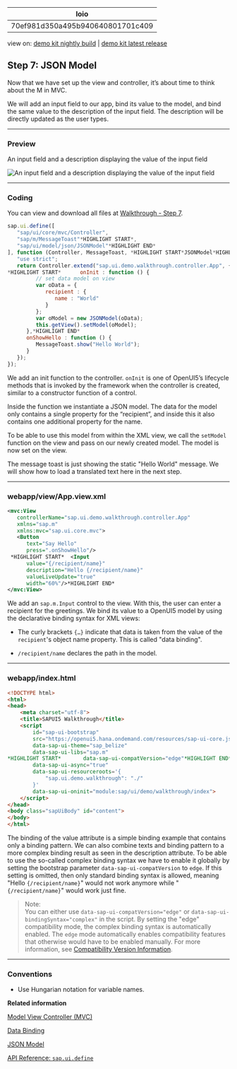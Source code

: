 <!-- loio70ef981d350a495b940640801701c409 -->

| loio |
| -----|
| 70ef981d350a495b940640801701c409 |

<div id="loio">

view on: [demo kit nightly build](https://openui5nightly.hana.ondemand.com/#/topic/70ef981d350a495b940640801701c409) | [demo kit latest release](https://openui5.hana.ondemand.com/#/topic/70ef981d350a495b940640801701c409)</div>

## Step 7: JSON Model

Now that we have set up the view and controller, it’s about time to think about the M in MVC.

We will add an input field to our app, bind its value to the model, and bind the same value to the description of the input field. The description will be directly updated as the user types.

***

### Preview

   
  
An input field and a description displaying the value of the input field<a name="loio70ef981d350a495b940640801701c409__fig_r1j_pst_mr"/>

 ![](loioe5a9bb4cb06b4d9c8b37914bf5cd2d13_HiRes.png "An input field and a description displaying the value of the input
					field") 

***

### Coding

You can view and download all files at [Walkthrough - Step 7](https://openui5.hana.ondemand.com/explored.html#/sample/sap.m.tutorial.walkthrough.07/preview).

``` js
sap.ui.define([
   "sap/ui/core/mvc/Controller",
   "sap/m/MessageToast"*HIGHLIGHT START*,
   "sap/ui/model/json/JSONModel"*HIGHLIGHT END*
], function (Controller, MessageToast, *HIGHLIGHT START*JSONModel*HIGHLIGHT END*) {
   "use strict";
   return Controller.extend("sap.ui.demo.walkthrough.controller.App", {
*HIGHLIGHT START*      onInit : function () {
         // set data model on view
         var oData = {
            recipient : {
               name : "World"
            }
         };
         var oModel = new JSONModel(oData);
         this.getView().setModel(oModel);
      },*HIGHLIGHT END*
      onShowHello : function () {
         MessageToast.show("Hello World");
      }
   });
});

```

We add an init function to the controller. `onInit` is one of OpenUI5’s lifecycle methods that is invoked by the framework when the controller is created, similar to a constructor function of a control.

Inside the function we instantiate a JSON model. The data for the model only contains a single property for the “recipient”, and inside this it also contains one additional property for the name.

To be able to use this model from within the XML view, we call the `setModel` function on the view and pass on our newly created model. The model is now set on the view.

The message toast is just showing the static "Hello World" message. We will show how to load a translated text here in the next step.

***

### webapp/view/App.view.xml

``` xml
<mvc:View
   controllerName="sap.ui.demo.walkthrough.controller.App"
   xmlns="sap.m"
   xmlns:mvc="sap.ui.core.mvc">
   <Button
      text="Say Hello"
      press=".onShowHello"/>
 *HIGHLIGHT START*  <Input
      value="{/recipient/name}"
      description="Hello {/recipient/name}"
      valueLiveUpdate="true"
      width="60%"/>*HIGHLIGHT END*
</mvc:View>

```

We add an `sap.m.Input` control to the view. With this, the user can enter a recipient for the greetings. We bind its value to a OpenUI5 model by using the declarative binding syntax for XML views:

-   The curly brackets `{…}` indicate that data is taken from the value of the `recipient`'s object name property. This is called "data binding".

-    `/recipient/name` declares the path in the model.


***

### webapp/index.html

``` html
<!DOCTYPE html>
<html>
<head>
	<meta charset="utf-8">
	<title>SAPUI5 Walkthrough</title>
	<script
		id="sap-ui-bootstrap"
		src="https://openui5.hana.ondemand.com/resources/sap-ui-core.js"
		data-sap-ui-theme="sap_belize"
		data-sap-ui-libs="sap.m"
*HIGHLIGHT START*		data-sap-ui-compatVersion="edge"*HIGHLIGHT END*
		data-sap-ui-async="true"
		data-sap-ui-resourceroots='{
			"sap.ui.demo.walkthrough": "./"
		}'
		data-sap-ui-oninit="module:sap/ui/demo/walkthrough/index">
	</script>
</head>
<body class="sapUiBody" id="content">
</body>
</html>
```

The binding of the value attribute is a simple binding example that contains only a binding pattern. We can also combine texts and binding pattern to a more complex binding result as seen in the description attribute. To be able to use the so-called complex binding syntax we have to enable it globally by setting the bootstrap parameter `data-sap-ui-compatVersion` to `edge`. If this setting is omitted, then only standard binding syntax is allowed, meaning "Hello `{/recipient/name}`" would not work anymore while "`{/recipient/name}`" would work just fine.

> Note:  
> You can either use `data-sap-ui-compatVersion="edge"` or `data-sap-ui-bindingSyntax="complex"` in the script. By setting the "edge" compatibility mode, the complex binding syntax is automatically enabled. The `edge` mode automatically enables compatibility features that otherwise would have to be enabled manually. For more information, see [Compatibility Version Information](Compatibility_Version_Information_9feb96d.md).

***

### Conventions

-   Use Hungarian notation for variable names.


**Related information**  


[Model View Controller \(MVC\)](Model_View_Controller_(MVC)_91f2334.md)

[Data Binding](Data_Binding_68b9644.md)

[JSON Model](JSON_Model_96804e3.md#loio96804e3315ff440aa0a50fd290805116)

[API Reference: `sap.ui.define`](https://openui5.hana.ondemand.com/#/api/sap.ui/methods/sap.ui.define)

